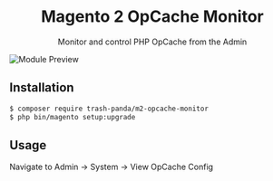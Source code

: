 <h1 align="center">Magento 2 OpCache Monitor</h1>

<p align="center">Monitor and control PHP OpCache from the Admin </p>

![Module Preview](https://cloud.githubusercontent.com/assets/2817002/22761659/06450f40-ee5c-11e6-89e0-d52742a80c40.png)

## Installation

```sh
$ composer require trash-panda/m2-opcache-monitor
$ php bin/magento setup:upgrade
```

## Usage

Navigate to Admin -> System -> View OpCache Config

